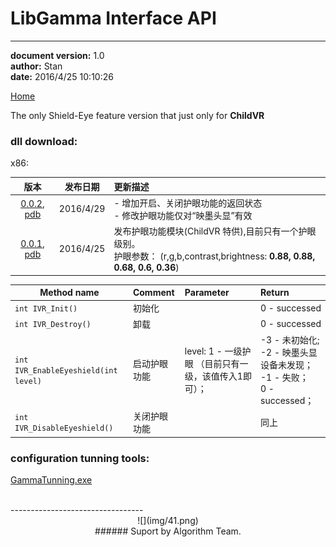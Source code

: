 # LibGamma Interface API #

----------
**document version:**	1.0  
**author:** Stan  
**date:** 2016/4/25 10:10:26 

[Home](README.md "Home")

The only Shield-Eye feature version that just only for **ChildVR**


### dll download: ###
x86:  
  
| 版本 | 发布日期 | 更新描述 |
|:----:|:----:|:----|
|[0.0.2](attachment/sdk-other/x86/v0.0.2/libGamma.dll), [pdb](attachment/sdk-other/x86/v0.0.2/libGamma.pdb)|2016/4/29|- 增加开启、关闭护眼功能的返回状态<br /> - 修改护眼功能仅对“映墨头显”有效|
|[0.0.1](attachment/sdk-other/x86/v0.0.1/libGamma.dll), [pdb](attachment/sdk-other/x86/v0.0.1/libGamma.pdb)|2016/4/25|发布护眼功能模块(ChildVR 特供),目前只有一个护眼级别。<br />护眼参数： (r,g,b,contrast,brightness: **0.88, 0.88, 0.68, 0.6, 0.36**)|
 


| Method name  | Comment | Parameter  	| Return|
| -------------|:------	 | :-----       |:---   |
| `int IVR_Init()`				| 初始化		|	| 0 - successed|
| `int IVR_Destroy()`  				| 卸载 		|			| 0 - successed|
| `int IVR_EnableEyeshield(int level)`		| 启动护眼功能|level: 1 - 一级护眼 （目前只有一级，该值传入1即可）；| -3 - 未初始化; <br /> -2 - 映墨头显设备未发现； <br /> -1 - 失败； <br /> 0 - successed；|
| `int IVR_DisableEyeshield()` | 关闭护眼功能| |同上 |


### configuration tunning tools:
[GammaTunning.exe](attachment/assistant-tools/GammaTunning_v0.0.1.exe)

<br />
---------------------------------

<center>![](img/41.png) </center>
<center> 
###### Suport by Algorithm Team. 
</center>

